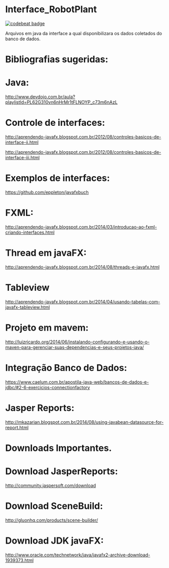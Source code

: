 # Interface_RobotPlant
<a href="https://codebeat.co/projects/github-com-juniorec-interface_robotplant-master"><img alt="codebeat badge" src="https://codebeat.co/badges/23c023f3-44f4-4dc6-85fc-6824a427d327" /></a>
  
  Arquivos em java da interface a qual disponibilizara os dados coletados do banco de dados.
  
 # Bibliografias sugeridas:
 
  
 # Java:
 
 http://www.devdojo.com.br/aula?playlistId=PL62G310vn6nHrMr1tFLNOYP_c73m6nAzL
 
 # Controle de interfaces:
  
  http://aprendendo-javafx.blogspot.com.br/2012/08/controles-basicos-de-interface-ii.html
  
  http://aprendendo-javafx.blogspot.com.br/2012/08/controles-basicos-de-interface-iii.html
  
 # Exemplos de interfaces:
 
 https://github.com/eppleton/javafxbuch
 
 # FXML:
  
 http://aprendendo-javafx.blogspot.com.br/2014/03/introducao-ao-fxml-criando-interfaces.html
  
 # Thread em javaFX:
 
 http://aprendendo-javafx.blogspot.com.br/2014/08/threads-e-javafx.html
  
 # Tableview
   
 http://aprendendo-javafx.blogspot.com.br/2014/04/usando-tabelas-com-javafx-tableview.html
  
 # Projeto em mavem:
   
 http://luizricardo.org/2014/06/instalando-configurando-e-usando-o-maven-para-gerenciar-suas-dependencias-e-seus-projetos-java/
  
 # Integração Banco de Dados:
   
 https://www.caelum.com.br/apostila-java-web/bancos-de-dados-e-jdbc/#2-6-exercicios-connectionfactory
  
 # Jasper Reports:
  
 http://mkazarian.blogspot.com.br/2014/08/using-javabean-datasource-for-report.html
  
  
 # Downloads Importantes. 
 # Download JasperReports:
  
 http://community.jaspersoft.com/download
  
 # Download SceneBuild:
  
 http://gluonhq.com/products/scene-builder/
  
 # Download JDK javaFX: 
  
 http://www.oracle.com/technetwork/java/javafx2-archive-download-1939373.html
